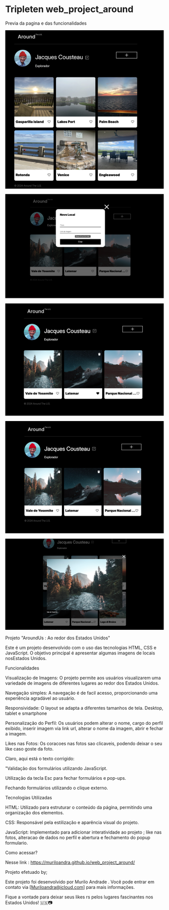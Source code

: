 # Tripleten web_project_around

Previa da pagina e das funcionalidades

![Previa da pagina](./images/quickview.jpg)

![Previa da pagina](./images/formLink.png)

![Previa da pagina](./images/buttonLike.png)

![Previa da pagina](./images/buttonDelete.png)

![Previa da pagina](./images/popUp.png)

Projeto "AroundUs : Ao redor dos Estados Unidos"

Este é um projeto desenvolvido com o uso das tecnologias HTML, CSS e JavaScript. O objetivo principal é apresentar algumas imagens de locais nosEstados Unidos.

Funcionalidades

Visualização de Imagens: O projeto permite aos usuários visualizarem uma variedade de imagens de diferentes lugares ao redor dos Estados Unidos.

Navegação simples: A navegação é de facil acesso, proporcionando uma experiência agradável ao usuário.

Responsividade: O layout se adapta a diferentes tamanhos de tela. Desktop, tablet e smartphone

Personalização do Perfil: Os usuários podem alterar o nome, cargo do perfil exibido, inserir imagem via link url, alterar o nome da imagem, abrir e fechar a imagem.

Likes nas Fotos: Os coracoes nas fotos sao clicaveis, podendo deixar o seu like caso goste da foto.

Claro, aqui está o texto corrigido:

"Validação dos formulários utilizando JavaScript.

Utilização da tecla Esc para fechar formulários e pop-ups.

Fechando formulários utilizando o clique externo.

Tecnologias Utilizadas

HTML: Utilizado para estruturar o conteúdo da página, permitindo uma organização dos elementos.

CSS: Responsável pela estilização e aparência visual do projeto.

JavaScript: Implementado para adicionar interatividade ao projeto ; like nas fotos, alteracao de dados no perfil e abertura e fechamento do popup formulario.

Como acessar?

Nesse link : https://muriloandra.github.io/web_project_around/

Projeto efetuado by;

Este projeto foi desenvolvido por Murilo Andrade . Você pode entrar em contato via [Muriloandra@icloud.com] para mais informações.

Fique a vontade para deixar seus likes rs pelos lugares fascinantes nos Estados Unidos! 🇺🇸📷
